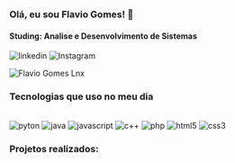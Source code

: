 ### Olá, eu sou Flavio Gomes! 👋
#### Studing: Analise e Desenvolvimento de Sistemas 

![linkedin](https://img.shields.io/badge/linkedin-%230077B5.svg?style=for-the-badge&logo=linkedin&logoColor=white)[](https://www.linkedin.com/in/flavio-gomes-740232a1/)
![Instagram](https://img.shields.io/badge/Instagram-%23E4405F.svg?style=for-the-badge&logo=Instagram&logoColor=white)[](https://www.instagram.com/)

![Flavio Gomes Lnx](https://github-readme-stats.vercel.app/api?username=flaviolnx908&theme=dark)

### Tecnologias que uso no meu dia

<div style="display: aline_block"><br/>
    <img alingn="center" alt="pyton" src="https://img.shields.io/badge/python-3670A0?style=for-the-badge&logo=python&logoColor=ffdd54">
    <img alingn="center" alt="java" src="https://img.shields.io/badge/java-%23ED8B00.svg?style=for-the-badge&logo=openjdk&logoColor=white">
    <img alingn="center" alt="javascript" src="https://img.shields.io/badge/javascript-%23323330.svg?style=for-the-badge&logo=javascript&logoColor=%23F7DF1E"> 
    <img alingn="center" alt="c++" src="https://img.shields.io/badge/c++-%2300599C.svg?style=for-the-badge&logo=c%2B%2B&logoColor=white">
    <img alingn="center" alt="php" src="https://img.shields.io/badge/php-%23777BB4.svg?style=for-the-badge&logo=php&logoColor=white">
    <img alingn="center" alt="html5" src="https://img.shields.io/badge/html5-%23E34F26.svg?style=for-the-badge&logo=html5&logoColor=whit">
    <img alingn="center" alt="css3" src="https://img.shields.io/badge/css3-%231572B6.svg?style=for-the-badge&logo=css3&logoColor=whit">
</div>

### Projetos realizados:




